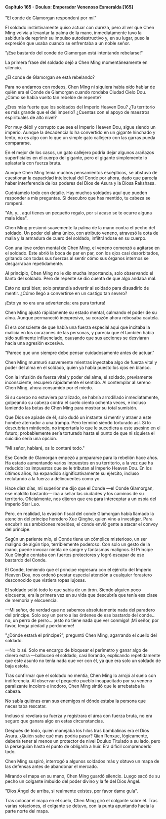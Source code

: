 
#### Capítulo 165 - Douluo: Emperador Venenoso Esmeralda [165]

"El conde de Glamorgan responderá por mí."

El soldado instintivamente quiso actuar con dureza, pero al ver que Chen Ming volvía a levantar la palma de la mano, inmediatamente tuvo la sabiduría de reprimir su impulso autodestructivo y, en su lugar, puso la expresión que usaba cuando se enfrentaba a un noble señor.

"¡Ese bastardo del conde de Glamorgan está intentando rebelarse!"

La primera frase del soldado dejó a Chen Ming momentáneamente en silencio.

¿El conde de Glamorgan se está rebelando?

Para no andarnos con rodeos, Chen Ming ni siquiera había oído hablar de quién era el Conde de Glamorgan cuando rondaba Ciudad Cielo Dou. ¿Cómo se había vuelto tan rebelde de repente?

¿Eres más fuerte que los soldados del Imperio Heaven Dou? ¿Tu territorio es más grande que el del imperio? ¿Cuentas con el apoyo de maestros espirituales de alto nivel?

Por muy débil y corrupto que sea el Imperio Heaven Dou, sigue siendo un imperio. Aunque la decadencia lo ha convertido en un gigante hinchado y lento, no es algo con lo que un simple gato callejero con las garras pueda compararse.

En el mejor de los casos, un gato callejero podría dejar algunos arañazos superficiales en el cuerpo del gigante, pero el gigante simplemente lo aplastaría con fuerza bruta.

Aunque Chen Ming tenía muchos pensamientos escépticos, se abstuvo de cuestionar la capacidad intelectual del Conde por ahora, dado que parecía haber interferencia de los poderes del Dios de Asura y la Diosa Rakshasa.

Cuéntamelo todo con detalle. Hay muchos soldados aquí que pueden responder a mis preguntas. Si descubro que has mentido, tu cabeza se romperá.

"Ah, y... aquí tienes un pequeño regalo, por si acaso se te ocurre alguna mala idea".

Chen Ming presionó suavemente la palma de la mano contra el pecho del soldado. Un poder del alma único, con atributo veneno, atravesó la cota de malla y la armadura de cuero del soldado, infiltrándose en su cuerpo.

Con una leve orden mental de Chen Ming, el veneno comenzó a agitarse en el soldado. Este abrió la boca de par en par, con los ojos casi desorbitados, gritando con todas sus fuerzas al sentir cómo sus órganos internos se desgarraban repetidamente.

Al principio, Chen Ming no le dio mucha importancia, solo observando el llanto del soldado. Pero de repente se dio cuenta de que algo andaba mal.

Esto no está bien; solo pretendía advertir al soldado para disuadirlo de mentir. ¿Cómo llegó a convertirse en un castigo tan severo?

¡Esto ya no era una advertencia; era pura tortura!

Chen Ming ajustó rápidamente su estado mental, calmando el poder de su alma. Aunque permaneció inexpresivo, su corazón ahora rebosaba cautela.

Él era consciente de que había una fuerza especial aquí que incitaba la malicia en los corazones de las personas, y parecía que él también había sido sutilmente influenciado, causando que sus acciones se desviaran hacia una agresión excesiva.

"Parece que uno siempre debe pensar cuidadosamente antes de actuar."

Chen Ming murmuró suavemente mientras inyectaba algo de fuerza vital y poder del alma en el soldado, quien ya había puesto los ojos en blanco.

Con la infusión de fuerza vital y poder del alma, el soldado, previamente inconsciente, recuperó rápidamente el sentido. Al contemplar al sereno Chen Ming, ahora consumido por el miedo.

Si su cuerpo no estuviera paralizado, se habría arrodillado inmediatamente, golpeando su cabeza contra el suelo ciento ochenta veces, e incluso lamiendo las botas de Chen Ming para mostrar su total sumisión.

Que Dios se apiade de él, solo dudó un instante si mentir y atraer a este hombre aterrador a una trampa. Pero terminó siendo torturado así. Si lo descubrían mintiendo, no importaría lo que le sucediera a este asesino en el futuro; probablemente sería torturado hasta el punto de que ni siquiera el suicidio sería una opción.

"Mi señor, hablaré, os lo contaré todo."

Ese Conde de Glamorgan empezó a prepararse para la rebelión hace años. Ha estado aumentando varios impuestos en su territorio, a la vez que ha reducido los impuestos que se le tributan al Imperio Heaven Dou. En los últimos años, ha expandido significativamente su ejército, incluso reclutando a la fuerza a delincuentes como yo.

Hace diez días, mi superior me dijo que el Conde —el Conde Glamorgan, ese maldito bastardo— iba a sellar las ciudades y los caminos de su territorio. Oficialmente, nos dijeron que era para interceptar a un espía del Imperio Star Luo.

Pero, en realidad, la evasión fiscal del conde Glamorgan había llamado la atención del príncipe heredero Xue Qinghe, quien vino a investigar. Para encubrir sus ambiciones rebeldes, el conde envió gente a atacar el convoy del príncipe.

Según un pariente mío, el Conde tiene un cómplice misterioso, un ser maligno de algún tipo, terriblemente poderoso. Con solo un gesto de la mano, puede invocar niebla de sangre y fantasmas malignos. El Príncipe Xue Qinghe contaba con fuertes protectores y logró escapar de ese bastardo del Conde.

El Conde, temiendo que el príncipe regresara con el ejército del Imperio Heaven Dou, nos ordenó prestar especial atención a cualquier forastero desconocido que vistiera ropas lujosas.

El soldado soltó todo lo que sabía de un tirón. Siendo alguien poco elocuente, era la primera vez en su vida que descubría que tenía esa clase de memoria y elocuencia.

—Mi señor, de verdad que no sabemos absolutamente nada del paradero del príncipe. Solo soy un perro a las órdenes de ese bastardo del conde... no, un perro de perro... ¡esto no tiene nada que ver conmigo! ¡Mi señor, por favor, tenga piedad y perdóneme!

"¿Dónde estará el príncipe?", preguntó Chen Ming, agarrando el cuello del soldado.

—No lo sé. Solo me encargo de bloquear el perímetro y ganar algo de dinero extra —balbuceó el soldado, casi llorando, explicando repetidamente que este asunto no tenía nada que ver con él, ya que era solo un soldado de baja estofa.

Tras confirmar que el soldado no mentía, Chen Ming lo arrojó al suelo con indiferencia. Al observar el pequeño pueblo incapacitado por su veneno paralizante incoloro e inodoro, Chen Ming sintió que le arrebataba la cabeza.

No sabía quiénes eran sus enemigos ni dónde estaba la persona que necesitaba rescatar.

Incluso si revelara su fuerza y registrara el área con fuerza bruta, no era seguro que ganara algo en estas circunstancias.

Después de todo, quien manejaba los hilos tras bambalinas era el Dios Asura. ¿Quién sabe qué más podría pasar? Qian Renxue, lógicamente, debería tener al menos un protector de nivel Douluo Titulado a su lado, pero la perseguían hasta el punto de obligarla a huir. Era difícil comprenderlo todo.

Chen Ming suspiró, interrogó a algunos soldados más y obtuvo un mapa de las defensas antes de abandonar el mercado.

Mirando el mapa en su mano, Chen Ming guardó silencio. Luego sacó de su pecho un colgante imbuido del poder divino y la fe del Dios Ángel.

"Dios Ángel de arriba, si realmente existes, por favor dame guía".

Tras colocar el mapa en el suelo, Chen Ming giró el colgante sobre él. Tras varias rotaciones, el colgante se detuvo, con la punta apuntando hacia la parte norte del mapa.